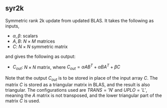 ## syr2k

Symmetric rank 2k update from updated BLAS.
It takes the following as inputs,

- $\alpha, \beta$: scalars
- $A, B$: $N \times M$ matrices
- $C$: $N \times N$ symmetric matrix

and gives the following as output:

- $C_{out}$: $N \times N$ matrix, where $C_{out} = \alpha AB^T + \alpha BA^T + \beta C$

Note that the output $C_{out}$ is to be stored in place of the input array $C$. The matrix $C$ is stored as a triangular matrix in BLAS, and the result is also triangular. The configurations used are $TRANS = 'N'$ and $UPLO = 'L'$, meaning the $A$ matrix is not transposed, and the lower triangular part of the matrix $C$ is used.